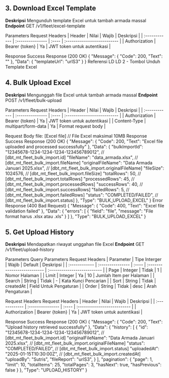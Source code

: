 <!-- ## **5.3 Mendapatkan Voucher Tersedia**

**Referensi KO & LD:** \- **KO-09** (Instant & Scheduled): Pilih opsi bayar & penggunaan voucher \- **LD References**: \[LD-16\] \- Voucher selection bottomsheet, \[LD-6.3\] \- Voucher validation and discount calculation, \[LD-6.4\] \- Voucher application process

##### _Get Available Vouchers_

**Deskripsi**: Mendapatkan daftar voucher yang tersedia untuk pengguna.

##### **Endpoint**

GET /v1/orders/vouchers

##### **Request Headers**

| Header        | Nilai          | Wajib | Deskripsi                   |
| :------------ | :------------- | :---- | :-------------------------- |
| Authorization | Bearer {token} | Ya    | JWT token untuk autentikasi |

##### **Response**

**Success Response (200 OK)**

{
 "Message": {
 "Code": 200,
 "Text": "Success"
 },
 "Data": {
 "vouchers": [
 {
 "id": "550e8400-e29b-41d4-a716-446655440070",
 "code": "DISKON50K",
 "name": "Diskon 50 Ribu",
 "description": "Potongan Rp 50.000 untuk transaksi minimal Rp 1.000.000",
 "discountAmount": 50000,
"discountType":"nominal" || "percentage" ,
"minOrderAmount": 300000,
 "maxDiscountAmount": 100000,
 "validFrom": "2023-01-01T00:00:00Z",
 "validTo": "2023-12-31T23:59:59Z",
 "termsAndConditions": "1. Voucher berlaku untuk semua pengguna\\\\n2. Masa berlaku voucher sampai 31 Desember 2023\\\\n3. Minimum pembelian Rp 300.000"
 }
 \]
 },
 "type": "AVAILABLE_VOUCHERS"
}

## **5.4 Validasi Voucher**

**Referensi KO & LD:** \- **KO-09** (Instant & Scheduled): Pilih opsi bayar & penggunaan voucher \- **LD References**: \[LD-16.8A\] \- Voucher minimum transaction amount validation

##### _Validate Voucher_

**Deskripsi**: Memvalidasi kode voucher yang dimasukkan pengguna.

##### **Endpoint**

POST /v1/orders/vouchers/validate

##### **Request Headers**

| Header        | Nilai            | Wajib | Deskripsi                   |
| :------------ | :--------------- | :---- | :-------------------------- |
| Authorization | Bearer {token}   | Ya    | JWT token untuk autentikasi |
| Content-Type  | application/json | Ya    | Format request body         |

##### **Request Body**

{
 "voucherId": "550e8400-e29b-41d4-a716-446655440000",
 "totalAmount": 3102000
}

##### **Response**

**Success Response (200 OK)**

{
 "Message": {
 "Code": 200,
 "Text": "Voucher valid"
 },
 "Data": {
 "voucherId": "550e8400-e29b-41d4-a716-446655440000",
 "code": "MUAT100",
 "isValid": **true**,
 "validationMessages": \[\]
 },
 "type": "VOUCHER_VALIDATION"
} -->

<!-- ## **1.User Popup Preference**

**Deskripsi**
Mendapatkan preferensi pengguna untuk menampilkan popup informasi
**Endpoint**
GET /v1/user/popup-preference/import-fleet

Parameters
Request Headers
| Header | Nilai | Wajib | Deskripsi |
| :------------ | :--------------- | :---- | :-------------------------- |
| Authorization | Bearer {token} | Ya | JWT token untuk autentikasi |

**Response**

Success Response (200 OK)
{
"Message": {
"Code": 200,
"Text": "User popup preference retrieved successfully"
},
"Data": {
"showPopup": true, // [dbm_mt_user.showFirstTimePopup]
"lastUpdated": "2025-01-15T10:30:00Z"
},
"Type": "USER_POPUP_PREFERENCE"
}
Error Response (400 Bad Request)
{
"Message": {
"Code": 400,
"Text": "Invalid request"
},
"Data": {
"errors": [
{
"field": "user",
"message": "User not found"
}
]
},
"Type": "USER_POPUP_PREFERENCE"
}

## **2. Update User Popup Preference**

**Deskripsi**
Memperbarui preferensi pengguna untuk menampilkan popup informasi
**Endpoint**
POST /v1/user/popup-preference/import-fleet

**Parameters**
Request Headers

| Header        | Nilai            | Wajib | Deskripsi                   |
| :------------ | :--------------- | :---- | :-------------------------- |
| Authorization | Bearer {token}   | Ya    | JWT token untuk autentikasi |
| Content-Type  | application/json | Ya    | Format request body         |

Request Body
{
"showPopup": false // [dbm_mt_user.showFirstTimePopup]
}
Response
Success Response (200 OK)
{
"Message": {
"Code": 200,
"Text": "User popup preference updated successfully"
},
"Data": {
"showPopup": false,
"updatedAt": "2025-01-15T10:30:00Z"
},
"Type": "USER_POPUP_PREFERENCE_UPDATE"
} -->

## **3. Download Excel Template**

**Deskripsi**
Mengunduh template Excel untuk tambah armada massal
**Endpoint**
GET /v1/fleet/excel-template

Parameters
Request Headers
| Header | Nilai | Wajib | Deskripsi |
| :------------ | :--------------- | :---- | :-------------------------- |
| Authorization | Bearer {token} | Ya | JWT token untuk autentikasi |

Response
Success Response (200 OK)
{
"Message": {
"Code": 200,
"Text": ""
},
"Data": {
"templateUrl": "urlS3"
}
}
Referensi LD
LD 2 - Tombol Unduh Template Excel

## **4. Bulk Upload Excel**

**Deskripsi**
Mengunggah file Excel untuk tambah armada massal
**Endpoint**
POST /v1/fleet/bulk-upload

Parameters
Request Headers
| Header | Nilai | Wajib | Deskripsi |
| :------------ | :--------------- | :---- | :-------------------------- |
| Authorization | Bearer {token} | Ya | JWT token untuk autentikasi |
| Content-Type | multipart/form-data | Ya | Format request body |

Request Body
file: [Excel file] // File Excel maksimal 10MB
Response
Success Response (200 OK)
{
"Message": {
"Code": 200,
"Text": "Excel file uploaded and processed successfully"
},
"Data": {
"bulkImportId": "12345678-1234-1234-1234-123456789012", // [dbt_mt_fleet_bulk_import.id]
"fileName": "data_armada.xlsx", // [dbt_mt_fleet_bulk_import.fileName]
"originalFileName": "Data Armada Januari 2025.xlsx", // [dbt_mt_fleet_bulk_import.originalFileName]
"fileSize": 1024576, // [dbt_mt_fleet_bulk_import.fileSize]
"totalRows": 50, // [dbt_mt_fleet_bulk_import.totalRows]
"processedRows": 45, // [dbt_mt_fleet_bulk_import.processedRows]
"successRows": 40, // [dbt_mt_fleet_bulk_import.successRows]
"failedRows": 5, // [dbt_mt_fleet_bulk_import.failedRows]
"status": "COMPLETED/FAILED", // [dbt_mt_fleet_bulk_import.status]
},
"Type": "BULK_UPLOAD_EXCEL"
}
Error Response (400 Bad Request)
{
"Message": {
"Code": 400,
"Text": "Excel file validation failed"
},
"Data": {
"errors": [
{
"field": "file",
"message": "File format harus .xlsx atau .xls"
}
]
},
"Type": "BULK_UPLOAD_EXCEL"
}

## **5. Get Upload History**

**Deskripsi**
Mendapatkan riwayat unggahan file Excel
**Endpoint**
GET /v1/fleet/upload-history

Parameters
Query Parameters
Request Headers
| Parameter | Tipe Interger | Wajib | Default | Deskripsi |
| :------------ | :--------------- | :---- | :-------------------------- | :-------------------------- |
| Page | Integer | Tidak | 1 | Nomor Halaman |
| Limit | Integer | Ya | 10 | Jumlah Item per Halaman |
| Search | String | Tidak | - | Kata Kunci Pencarian |
| Sort | String | Tidak | createdAt | Field Untuk Pengaturan |
| Order | String | Tidak | desc | Arah Pengaturan |

Request Headers
Request Headers
| Header | Nilai | Wajib | Deskripsi |
| :------------ | :--------------- | :---- | :-------------------------- |
| Authorization | Bearer {token} | Ya | JWT token untuk autentikasi |

Response
Success Response (200 OK)
{
"Message": {
"Code": 200,
"Text": "Upload history retrieved successfully"
},
"Data": {
"history": [
{
"id": "12345678-1234-1234-1234-123456789012", // [dbt_mt_fleet_bulk_import.id]
"originalFileName": "Data Armada Januari 2025.xlsx", // [dbt_mt_fleet_bulk_import.originalFileName]
"status": "COMPLETED/FAILED", // [dbt_mt_fleet_bulk_import.status]
"uploadedAt": "2025-01-15T10:30:00Z", // [dbt_mt_fleet_bulk_import.createdAt]
"uploadBy": "Sutris",
"fileReport": "urlS3",
}
],
"pagination": {
"page": 1,
"limit": 10,
"totalItems": 25,
"totalPages": 3,
"hasNext": true,
"hasPrevious": false
}
},
"Type": "UPLOAD_HISTORY"
}
